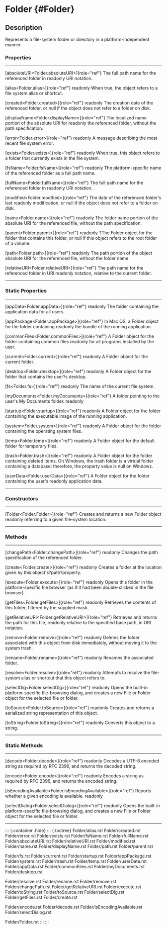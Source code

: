 Folder {#Folder}
======

Description
-----------

Represents a file-system folder or directory in a platform-independent
manner.

### Properties

  ------------------------------------------------- --------------------------------------------------
  [absoluteURI\<Folder.absoluteURI\>]{role="ref"}   The full path name for the referenced folder in
  readonly                                          URI notation.

  [alias\<Folder.alias\>]{role="ref"} readonly      When true, the object refers to a file system
                                                    alias or shortcut.

  [created\<Folder.created\>]{role="ref"} readonly  The creation date of the referenced folder, or
                                                    null if the object does not refer to a folder on
                                                    disk.

  [displayName\<Folder.displayName\>]{role="ref"}   The localized name portion of the absolute URI for
  readonly                                          the referenced folder, without the path
                                                    specification.

  [error\<Folder.error\>]{role="ref"} readonly      A message describing the most recent file system
                                                    error.

  [exists\<Folder.exists\>]{role="ref"} readonly    When true, this object refers to a folder that
                                                    currently exists in the file system.

  [fsName\<Folder.fsName\>]{role="ref"} readonly    The platform-specific name of the referenced
                                                    folder as a full path name.

  [fullName\<Folder.fullName\>]{role="ref"}         The full path name for the referenced folder in
  readonly                                          URI notation. .

  [modified\<Folder.modified\>]{role="ref"}         The date of the referenced folder\'s last
  readonly                                          modification, or null if the object does not refer
                                                    to a folder on disk.

  [name\<Folder.name\>]{role="ref"} readonly        The folder name portion of the absolute URI for
                                                    the referenced file, without the path
                                                    specification.

  [parent\<Folder.parent\>]{role="ref"} readonly    TThe Folder object for the folder that contains
                                                    this folder, or null if this object refers to the
                                                    root folder of a volume.

  [path\<Folder.path\>]{role="ref"} readonly        The path portion of the object absolute URI for
                                                    the referenced file, without the folder name.

  [relativeURI\<Folder.relativeURI\>]{role="ref"}   The path name for the referenced folder in URI
  readonly                                          notation, relative to the current folder.
  ------------------------------------------------- --------------------------------------------------

### Static Properties

  ------------------------------------------------- -------------------------------------------------------
  [appData\<Folder.appData\>]{role="ref"} readonly  The folder containing the application data for all
                                                    users.

  [appPackage\<Folder.appPackage\>]{role="ref"}     In Mac OS, a Folder object for the folder containing
  readonly                                          the bundle of the running application.

  [commonFiles\<Folder.commonFiles\>]{role="ref"}   A Folder object for the folder containing common files
  readonly                                          for all programs installed by the user.

  [current\<Folder.current\>]{role="ref"} readonly  A Folder object for the current folder.

  [desktop\<Folder.desktop\>]{role="ref"} readonly  A Folder object for the folder that contains the user?s
                                                    desktop.

  [fs\<Folder.fs\>]{role="ref"} readonly            The name of the current file system.

  [myDocuments\<Folder.myDocuments\>]{role="ref"}   A folder pointing to the user\'s My Documents folder.
  readonly                                          

  [startup\<Folder.startup\>]{role="ref"} readonly  A Folder object for the folder containing the
                                                    executable image of the running application.

  [system\<Folder.system\>]{role="ref"} readonly    A Folder object for the folder containing the operating
                                                    system files.

  [temp\<Folder.temp\>]{role="ref"} readonly        A Folder object for the default folder for temporary
                                                    files.

  [trash\<Folder.trash\>]{role="ref"} readonly      A Folder object for the folder containing deleted
                                                    items. On Windows, the trash folder is a virtual folder
                                                    containing a database; therefore, the property value is
                                                    null on Windows.

  [userData\<Folder.userData\>]{role="ref"}         A Folder object for the folder containing the user\'s
  readonly                                          application data.
  ------------------------------------------------- -------------------------------------------------------

### Constructors

  --------------------------------------- ------------------------------------------------
  [Folder\<Folder.Folder\>]{role="ref"}   Creates and returns a new Folder object
  readonly                                referring to a given file-system location.
  --------------------------------------- ------------------------------------------------

### Methods

  ------------------------------------------------------- --------------------------------------------------
  [changePath\<Folder.changePath\>]{role="ref"} readonly  Changes the path specification of the referenced
                                                          folder.

  [create\<Folder.create\>]{role="ref"} readonly          Creates a folder at the location given by this
                                                          object\'s?path?property.

  [execute\<Folder.execute\>]{role="ref"} readonly        Opens this folder in the platform-specific file
                                                          browser (as if it had been double-clicked in the
                                                          file browser).

  [getFiles\<Folder.getFiles\>]{role="ref"} readonly      Retrieves the contents of this folder, filtered by
                                                          the supplied mask.

  [getRelativeURI\<Folder.getRelativeURI\>]{role="ref"}   Retrieves and returns the path for this file,
  readonly                                                relative to the specified base path, in URI
                                                          notation.

  [remove\<Folder.remove\>]{role="ref"} readonly          Deletes the folder associated with this object
                                                          from disk immediately, without moving it to the
                                                          system trash.

  [rename\<Folder.rename\>]{role="ref"} readonly          Renames the associated folder.

  [resolve\<Folder.resolve\>]{role="ref"} readonly        Attempts to resolve the file-system alias or
                                                          shortcut that this object refers to.

  [selectDlg\<Folder.selectDlg\>]{role="ref"} readonly    Opens the built-in platform-specific file-browsing
                                                          dialog, and creates a new File or Folder object
                                                          for the selected file or folder.

  [toSource\<Folder.toSource\>]{role="ref"} readonly      Creates and returns a serialized string
                                                          representation of this object.

  [toString\<Folder.toString\>]{role="ref"} readonly      Converts this object to a string.
  ------------------------------------------------------- --------------------------------------------------

### Static Methods

  ----------------------------------------------------------------- -----------------------------------------------
  [decode\<Folder.decode\>]{role="ref"} readonly                    Decodes a UTF-8 encoded string as required by
                                                                    RFC 2396, and returns the decoded string.

  [encode\<Folder.encode\>]{role="ref"} readonly                    Encodes a string as required by RFC 2396, and
                                                                    returns the encoded string.

  [isEncodingAvailable\<Folder.isEncodingAvailable\>]{role="ref"}   Reports whether a given encoding is available.
  readonly                                                          

  [selectDialog\<Folder.selectDialog\>]{role="ref"} readonly        Opens the built-in platform-specific
                                                                    file-browsing dialog, and creates a new File or
                                                                    Folder object for the selected file or folder.
  ----------------------------------------------------------------- -----------------------------------------------

::: {.container .hide}
::: {.toctree}
Folder/alias.rst Folder/created.rst Folder/error.rst Folder/exists.rst
Folder/fsName.rst Folder/fullName.rst Folder/absoluteURI.rst
Folder/relativeURI.rst Folder/modified.rst Folder/name.rst
Folder/displayName.rst Folder/path.rst Folder/parent.rst

Folder/fs.rst Folder/current.rst Folder/startup.rst
Folder/appPackage.rst Folder/system.rst Folder/trash.rst Folder/temp.rst
Folder/userData.rst Folder/appData.rst Folder/commonFiles.rst
Folder/myDocuments.rst Folder/desktop.rst

Folder/resolve.rst Folder/rename.rst Folder/remove.rst
Folder/changePath.rst Folder/getRelativeURI.rst Folder/execute.rst
Folder/toString.rst Folder/toSource.rst Folder/selectDlg.rst
Folder/getFiles.rst Folder/create.rst

Folder/encode.rst Folder/decode.rst Folder/isEncodingAvailable.rst
Folder/selectDialog.rst

Folder/Folder.rst
:::
:::
